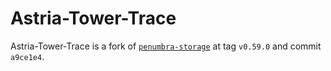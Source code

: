 # Astria-Tower-Trace

Astria-Tower-Trace is a fork of [`penumbra-storage`](https://github.com/penumbra-zone/penumbra/tree/a9ce1e4a4cc5a77967d268304223ce65a9bbb04a/crates/util/tower-trace)
at tag `v0.59.0` and commit `a9ce1e4`.
